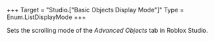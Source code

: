 +++
Target = "Studio.["Basic Objects Display Mode"]"
Type = Enum.ListDisplayMode
+++

Sets the scrolling mode of the _Advanced Objects_ tab in Roblox Studio.